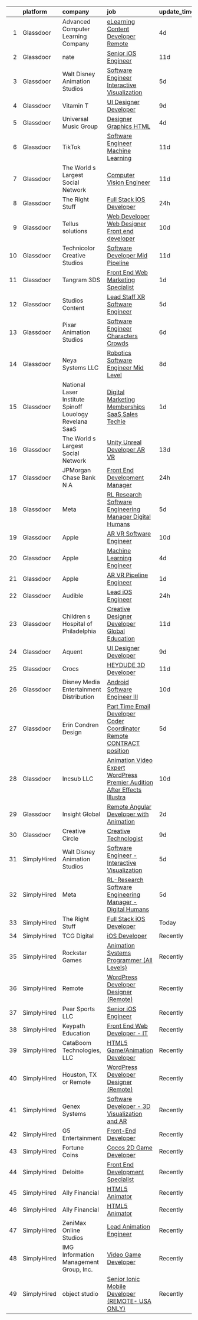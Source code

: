 

|    | platform    | company                                                     | job                                                                                                                                                                                                                                                                                                                                                                                                                                                                                                                                                                                                                                                                                                                                                                                                                                                                                                                                                                                                                                                                                                                                                                                                                                                                                                                                                                                                                                                           | update_time   | location                  |
|---:|:------------|:------------------------------------------------------------|:--------------------------------------------------------------------------------------------------------------------------------------------------------------------------------------------------------------------------------------------------------------------------------------------------------------------------------------------------------------------------------------------------------------------------------------------------------------------------------------------------------------------------------------------------------------------------------------------------------------------------------------------------------------------------------------------------------------------------------------------------------------------------------------------------------------------------------------------------------------------------------------------------------------------------------------------------------------------------------------------------------------------------------------------------------------------------------------------------------------------------------------------------------------------------------------------------------------------------------------------------------------------------------------------------------------------------------------------------------------------------------------------------------------------------------------------------------------|:--------------|:--------------------------|
|  1 | Glassdoor   | Advanced Computer Learning Company                          | [eLearning Content Developer   Remote ](https://www.glassdoor.com/partner/jobListing.htm?pos=115&ao=1136043&s=58&guid=000001829b1e97f4ae1291e997f16996&src=GD_JOB_AD&t=SR&vt=w&ea=1&cs=1_4524b618&cb=1660459850037&jobListingId=1008063601693&jrtk=3-0-1gadht61bjm79801-1gadht61ri4mu800-810a1feb65edba25-)                                                                                                                                                                                                                                                                                                                                                                                                                                                                                                                                                                                                                                                                                                                                                                                                                                                                                                                                                                                                                                                                                                                                                   | 4d            | Remote                    |
|  2 | Glassdoor   | nate                                                        | [Senior iOS Engineer](https://www.glassdoor.com/partner/jobListing.htm?pos=113&ao=1110586&s=58&guid=000001829b1e97f4ae1291e997f16996&src=GD_JOB_AD&t=SR&vt=w&cs=1_4b5cba60&cb=1660459850037&jobListingId=1008048418108&cpc=F4EED0218A761C36&jrtk=3-0-1gadht61bjm79801-1gadht61ri4mu800-f9a9c8ec14752530--6NYlbfkN0DG4ntHtB_rMsnfhgmnSvK2brktLme1L4SiDeJjQ-izrVOLqRJ5-yjEhSyAj73O13ROpSzp79vSWsR03hDevGffEhQLDYzkWo7ARVWZErDuhebz88Zw5V5P9toV2Q1BfIvj6AO_GkPWX8D7VfNBtmF5p_3kRHhhqgCFoaapkYMeNZ3v6rxeNIBuINg-iSmRMVxCj0DSfX3KJX62GEMrNJYtAJyRT6h4oGvEYe5WgZys8xx7BDNwOaz3iumToo5xHo6pmaeZpzg7GV4eWg1BzNFgJUhjBp6N7yNhL4_W8qMMtewsVpfAMwxV85T1KdLciEIrXin4if8XlEO03z01eigcOD7nbzZQ3kRyS2w7ZTl45r4iCvK7RXzz5UUI_-aWCPGfIuaj47kTC6DCokPNq5HEcYBty2crZpe0hnu9sV9rgRB7pOSp2JsUDtikDLIFUEakCLl-2TbWSl7S8C7Ut3bF9zHt4LQqgOm-OvyRJmk-IV6ib6pXZ6zzno4ZlyxGB9tk9mRCWSkRZGTHVbnMtMoOjgwg1h3dk6WTQzzLQO-z79xff87rfP1hQA9pJUNTPoszo3Qr3uZgDXhBVB6W5DHP0SwyHlWQsFlWRQvacYhVnSZF58vTURO26qst6k4TqSI37Fsvi1Ykph85fhqDRs-45A6MLX7rlHJappJuZpbQEayeGdNxwqkw2hf7mZ9L60IO9rjYiWDBgPoautWviBAyFVb-oa5l8U5FrzAH6GubyA4Zz_74h-_dJLXxeKtMLAaw5gQNmD5GJP9LK8oGDHWI0KGgKLNDLvEN_nKtWe0eG_u9F0-8S7h6t1xz0DGXj7HvlFIdlL9TDWdKl-dmKhcPN8tuQID0a2BYjl0Qb__ajJiH_xtTd4spz4H6pR7Lw_rOiX-_D_hEQZLORAzjFIruhKTiH3-fltFweWNA_n_1Go0dUcWwRFoUzO7pR1dRdr3heZGOUTAVGg%3D%3D)                                                                                                                         | 11d           | New York, NY              |
|  3 | Glassdoor   | Walt Disney Animation Studios                               | [Software Engineer   Interactive Visualization](https://www.glassdoor.com/partner/jobListing.htm?pos=102&ao=1110586&s=58&guid=000001829b1e97f4ae1291e997f16996&src=GD_JOB_AD&t=SR&vt=w&cs=1_c1534a38&cb=1660459850033&jobListingId=1008060458965&cpc=AF8BC9077DDDE68D&jrtk=3-0-1gadht61bjm79801-1gadht61ri4mu800-6a12948287d7f808--6NYlbfkN0DAFTyt7pbDCC2JPO79CSdi1dIb81yjczP5qsKcZIxgiYm3-7g-689UM0rgypL64cqS3c4q2msq411SUQ7KAEVWef46cGlDZrqJ2QojyHhhpngODoissdSdKIf4yvw8-ytGuBhKcpxlxdtGHB0JWKR9-lBaGTy3d9EyPQhLVrKOW6asj16gkfxi49D59d_da5hZt9NyAoSU4mIkjcUj0jXsXQzKNtMTtcJXXgeClZl4xqlNxP1rjIw7t7FKqQDYlCyhPt9lP86cBroFPvFoIlTi4Zz--bKSS9T2jlULrLh2t9ombtqT2MBPrtwr1jxkpIhnEQG19KMq8v2cMbFhadQTTStGOnmb5CbvqfJRY-8qF-_usIRqFW-RNA5FdANh6h4z62Z8zFo-LLAWHcRuNWU7gop1K9d_gJKQD73Bwj4s7QTYIBjgkN87GxIjKbzLR3we0BfGaj9XUw%3D%3D)                                                                                                                                                                                                                                                                                                                                                                                                                                                                                                                                                                                                                               | 5d            | Burbank, CA               |
|  4 | Glassdoor   | Vitamin T                                                   | [UI Designer   Developer](https://www.glassdoor.com/partner/jobListing.htm?pos=109&ao=1110586&s=58&guid=000001829b1e97f4ae1291e997f16996&src=GD_JOB_AD&t=SR&vt=w&cs=1_08d7e726&cb=1660459850035&jobListingId=1008053886167&cpc=654405A9B1E0A9F5&jrtk=3-0-1gadht61bjm79801-1gadht61ri4mu800-6f6034691b5422f3--6NYlbfkN0DMrcEu7yrtATojKJA7cEzGQ3FdRGWLh0CZQInL4ECGI6k5tN82kdM0OKoro5eXmjovAfqE-qCFzorBk8MpdY72_0U5dfxVKxGhck5KRFN-xTbAscjui61db-fDE_8QO-m47Uwzd92MrNOCQvxBUcualtGhT067Qzu-g2luV1gB0sNNN0VB4mLX1zBx4YrH673G0svMke5tgpPiG8II79gO8GU9KVmrPSBgo0Y-GFGh03YVd6RvzO7d5H5g8ozFVwibsBB7O68QEWm8EsVFqNZYxW68Xvw3Ifpek26OPh3zhZAJfdv-YWAgogML7y4mMACEmmWZjeeKxxHPEvLtH02mTEGGKFIQUhlHyGCp_n-oa6kjFCl2IfwLmY8lspYDaAZo5im1LOEPpAvifTFwKIpCYeKM2eW8Hy8r0xnKm6qm8_8U_jsbnWV5OnTlNo8cNu682rhk-mb5JrhW6rPHihiz4c8A_Wqjdo4%3D)                                                                                                                                                                                                                                                                                                                                                                                                                                                                                                                                                                                                                                   | 9d            | Remote                    |
|  5 | Glassdoor   | Universal Music Group                                       | [Designer  Graphics   HTML](https://www.glassdoor.com/partner/jobListing.htm?pos=117&ao=1136043&s=58&guid=000001829b1e97f4ae1291e997f16996&src=GD_JOB_AD&t=SR&vt=w&cs=1_b1b3f5a4&cb=1660459850037&jobListingId=1008063537685&jrtk=3-0-1gadht61bjm79801-1gadht61ri4mu800-5bd67f65fa4856ab-)                                                                                                                                                                                                                                                                                                                                                                                                                                                                                                                                                                                                                                                                                                                                                                                                                                                                                                                                                                                                                                                                                                                                                                    | 4d            | Santa Monica, CA          |
|  6 | Glassdoor   | TikTok                                                      | [Software Engineer  Machine Learning](https://www.glassdoor.com/partner/jobListing.htm?pos=122&ao=1136043&s=58&guid=000001829b1e97f4ae1291e997f16996&src=GD_JOB_AD&t=SR&vt=w&cs=1_a6694a6d&cb=1660459850037&jobListingId=1008048608445&jrtk=3-0-1gadht61bjm79801-1gadht61ri4mu800-3abf7731aa25eaea-)                                                                                                                                                                                                                                                                                                                                                                                                                                                                                                                                                                                                                                                                                                                                                                                                                                                                                                                                                                                                                                                                                                                                                          | 11d           | Mountain View, CA         |
|  7 | Glassdoor   | The World s Largest Social Network                          | [Computer Vision Engineer](https://www.glassdoor.com/partner/jobListing.htm?pos=112&ao=1110586&s=58&guid=000001829b1e97f4ae1291e997f16996&src=GD_JOB_AD&t=SR&vt=w&ea=1&cs=1_08bbf33a&cb=1660459850037&jobListingId=1008048926964&cpc=FAE5E775D180B2FB&jrtk=3-0-1gadht61bjm79801-1gadht61ri4mu800-f2859ed9ca70d070--6NYlbfkN0DSgjPPcnEdvoK3uuxfISLALE6pB1FR7YSHOr_tSg5_QGIhoz_2VqUepdcKLBLI_zTQDUXKUWfMuJ8z4wGJWjPLlNhIC6-QLzZ2SD_BdvGPrlGHcV-JY8TfpqZv30Bo9kNQZz3Akks__UOuOXncoch98-oHmC6PsX_rYPDxgKR8Hs6vhDf2KT8UVa8To4P1ObQS_tBOKMvVQCWAyellAW0_uIJWduyyA2XdexqOo-YEx2KwAWcvvhb3WhI8Rx7FoxxK7zoXxC8O6MDyHFYo0OF0Dc3sJtdP_wV-ORbC5XrUgzerJB-w9pI9Df_RhXOCTHHQ-JWLntXXmntt--IpO16CPqUwvKKkDH9wlDUJH_Lf0MdVMLqL-AntrC5Bg7eox2pBfNNpDtCGhha6mg7rmsIY6DxGfwfQ8Vwzrs0cSPhMdbtttikbVqFmwaDfeR1_XZYvKfvO2GLelaTsJTCVX251BcBSYjfScbSevWZdNRP6Ikf7MsISl26_K55FmEHc26lwOe6wkQSwv2q_TnnbxJ9yzgW8WN0zyiGhVWs3ejsTt4Ty6PT-oDA61bqPeksF8wecbNTTpYOWd77G_4QO4c6E)                                                                                                                                                                                                                                                                                                                                                                                                                                                                                                           | 11d           | Houston, TX               |
|  8 | Glassdoor   | The Right Stuff                                             | [Full Stack iOS Developer](https://www.glassdoor.com/partner/jobListing.htm?pos=118&ao=1136043&s=58&guid=000001829b1e97f4ae1291e997f16996&src=GD_JOB_AD&t=SR&vt=w&ea=1&cs=1_230c13da&cb=1660459850037&jobListingId=1008069859380&jrtk=3-0-1gadht61bjm79801-1gadht61ri4mu800-70d51e4943cd058f-)                                                                                                                                                                                                                                                                                                                                                                                                                                                                                                                                                                                                                                                                                                                                                                                                                                                                                                                                                                                                                                                                                                                                                                | 24h           | Brea, CA                  |
|  9 | Glassdoor   | Tellus solutions                                            | [Web Developer   Web Designer Front end developer](https://www.glassdoor.com/partner/jobListing.htm?pos=121&ao=1136043&s=58&guid=000001829b1e97f4ae1291e997f16996&src=GD_JOB_AD&t=SR&vt=w&ea=1&cs=1_76fb6390&cb=1660459850037&jobListingId=1008050512122&jrtk=3-0-1gadht61bjm79801-1gadht61ri4mu800-26e6073a178e7388-)                                                                                                                                                                                                                                                                                                                                                                                                                                                                                                                                                                                                                                                                                                                                                                                                                                                                                                                                                                                                                                                                                                                                        | 10d           | Mettawa, IL               |
| 10 | Glassdoor   | Technicolor Creative Studios                                | [Software Developer  Mid    Pipeline](https://www.glassdoor.com/partner/jobListing.htm?pos=125&ao=1136043&s=58&guid=000001829b1e97f4ae1291e997f16996&src=GD_JOB_AD&t=SR&vt=w&ea=1&cs=1_be409a4a&cb=1660459850038&jobListingId=1008049020646&jrtk=3-0-1gadht61bjm79801-1gadht61ri4mu800-47806232e16ec4ef-)                                                                                                                                                                                                                                                                                                                                                                                                                                                                                                                                                                                                                                                                                                                                                                                                                                                                                                                                                                                                                                                                                                                                                     | 11d           | Los Angeles, CA           |
| 11 | Glassdoor   | Tangram 3DS                                                 | [Front End Web   Marketing Specialist](https://www.glassdoor.com/partner/jobListing.htm?pos=129&ao=1136043&s=58&guid=000001829b1e97f4ae1291e997f16996&src=GD_JOB_AD&t=SR&vt=w&ea=1&cs=1_526c2fd3&cb=1660459850038&jobListingId=1008068902493&jrtk=3-0-1gadht61bjm79801-1gadht61ri4mu800-0eb4f8e6b35c93b6-)                                                                                                                                                                                                                                                                                                                                                                                                                                                                                                                                                                                                                                                                                                                                                                                                                                                                                                                                                                                                                                                                                                                                                    | 1d            | Kittery, ME               |
| 12 | Glassdoor   | Studios Content                                             | [Lead  Staff  XR Software Engineer](https://www.glassdoor.com/partner/jobListing.htm?pos=104&ao=1110586&s=58&guid=000001829b1e97f4ae1291e997f16996&src=GD_JOB_AD&t=SR&vt=w&cs=1_44857141&cb=1660459850033&jobListingId=1008060459036&cpc=7E331B339EFC28D0&jrtk=3-0-1gadht61bjm79801-1gadht61ri4mu800-ad220c6a854a999c--6NYlbfkN0DAFTyt7pbDCC2JPO79CSdi1dIb81yjczP5qsKcZIxgiYm3-7g-689UM0rgypL64cqS3c4q2msq4-FE6veLSmJZ1ndhOQ7t3ipOPJwswKb4HzLgrMRuIG7qIchptdrCgt0nr5IzFTIwqcRC4W5Ezg9iSRRgJZ8VaNKCVt2I_Tac2fKNBJmKNxP2n-v59cnq7-SanCbBU14_2lXMnudxF8H_ybhbWbleEydgYFfxruydsUKdf52nHL_hX4XhA1SJNbXucRxPNE4Xxt-tGCnSeVSujzb2STzyi9017EH0v0WGG_cuJtySi2fM4eoOSQSnG0pulT-3d80Xmc-98kg9xhVGeHRowpIhDxKMtX7jWZINfi0kXpimwgt3rV_2O2Tq6HKwxVJ6PUMI6BVhlzHiC33ixsM4TEj_3nEdRyLHCEq1VSkGiFSdcSbiKsBtk_8-QWEaWyAk7hqaHA%3D%3D)                                                                                                                                                                                                                                                                                                                                                                                                                                                                                                                                                                                                                                           | 5d            | Glendale, CA              |
| 13 | Glassdoor   | Pixar Animation Studios                                     | [Software Engineer  Characters   Crowds](https://www.glassdoor.com/partner/jobListing.htm?pos=126&ao=1136043&s=58&guid=000001829b1e97f4ae1291e997f16996&src=GD_JOB_AD&t=SR&vt=w&cs=1_90f5f17f&cb=1660459850038&jobListingId=1008058113566&jrtk=3-0-1gadht61bjm79801-1gadht61ri4mu800-1f5f039121fc3f75-)                                                                                                                                                                                                                                                                                                                                                                                                                                                                                                                                                                                                                                                                                                                                                                                                                                                                                                                                                                                                                                                                                                                                                       | 6d            | Emeryville, CA            |
| 14 | Glassdoor   | Neya Systems LLC                                            | [Robotics Software Engineer Mid Level](https://www.glassdoor.com/partner/jobListing.htm?pos=130&ao=1136043&s=58&guid=000001829b1e97f4ae1291e997f16996&src=GD_JOB_AD&t=SR&vt=w&ea=1&cs=1_607049f1&cb=1660459850038&jobListingId=1008056259854&jrtk=3-0-1gadht61bjm79801-1gadht61ri4mu800-2f6024e3d3b911c0-)                                                                                                                                                                                                                                                                                                                                                                                                                                                                                                                                                                                                                                                                                                                                                                                                                                                                                                                                                                                                                                                                                                                                                    | 8d            | Warrendale, PA            |
| 15 | Glassdoor   | National Laser Institute Spinoff   Louology   Revelana SaaS | [Digital Marketing  Memberships   SaaS Sales Techie](https://www.glassdoor.com/partner/jobListing.htm?pos=103&ao=1110586&s=58&guid=000001829b1e97f4ae1291e997f16996&src=GD_JOB_AD&t=SR&vt=w&ea=1&cs=1_9d6af2f3&cb=1660459850034&jobListingId=1008068911018&cpc=2C031D2D3FF29DE7&jrtk=3-0-1gadht61bjm79801-1gadht61ri4mu800-ce89aa23009b1c36--6NYlbfkN0BxkLIcfe0oqaYINownie861a0BJtkzmJW-WyGv8J0JYNFW8oQHz1wbvj_f-6pZXKFs39C5HYDJAun2xiK8kT14n2FBdJ2_IV5P7fLAVoIpAPoU7I-jaGAdCUI_DNCk7fRWhvHWG5Rr1ymXTyzBAMRa3T80TC7-yeYBvTn7Hm3WLXCBuMW6Li9aNXTNYESyh3Wg9pWeODDHcImymLAtdk86rkfgNsemkGnlHpwET8tLXxHb4UTMtYsnsWGNJU8K6A98LZ1599UsMQnjGCNPA5szsNlxpqIZPYaMJgDhrdkQOSp8QZTbX53Wk5K676wjwz60PIbU1KCwW7R1ZhvEfhjqYey5uhJDIQKdHE3CUHPz7zwwQs2tZ8jyNYsCO9YBa68TfptEvnaS0oyeXHh95uN1q5cOeRnLTd6djw-ZMAAWG8W31V9ooQzuo5my3dAWGiNlTm_Rf0weVSi3-7ynILlc8fP1zMYpXkH-8vh2gZaE3HthrjG7z4mOLAruOv5q50h-_Y8aLoKXjw%3D%3D)                                                                                                                                                                                                                                                                                                                                                                                                                                                                                                                                                     | 1d            | Scottsdale, AZ            |
| 16 | Glassdoor   | The World s Largest Social Network                          | [Unity Unreal Developer  AR VR ](https://www.glassdoor.com/partner/jobListing.htm?pos=108&ao=1110586&s=58&guid=000001829b1e97f4ae1291e997f16996&src=GD_JOB_AD&t=SR&vt=w&ea=1&cs=1_6ab7466f&cb=1660459850036&jobListingId=1008042375696&cpc=FD1C1DA32C38CFA7&jrtk=3-0-1gadht61bjm79801-1gadht61ri4mu800-f494ee243d38d501--6NYlbfkN0DSgjPPcnEdvoK3uuxfISLALE6pB1FR7YSHOr_tSg5_QGIhoz_2VqUepdcKLBLI_zRVnZbHpaOUUg4zxA3YNJqfgCq-9o0liKzrVYmTrr_XDVnqIg3IFXNOjuKyMfftGZmcup85RVP1_M3P6WAr9I7CFCQ97cF5i0P5r4PJSMbs2tcTlq4Tns38CNtNmmNUWAYI-HSFXiQQIC8C-VCelT11JHXSA24xiRu9H2VE39j2E_Myg_tVK31zc8H8gRM-d4KCrQOoFScD5ZTCI-iSHyCpmI-AyVh9KwFr0DDl1iIGrHv-aF3nwyRLMT92L-0PWMZpqEbAI8z3TDSxFEWS2h4RnTOfiKUUJgbYl2TQTTHBQNVLzUs9mOVWgMPoEj8W6AUPRpbHvzXBMf88EyMq-1cMjNvldfAuuiZsJWeq_MznREI8i_jToYrPKOg3_5rtMtPvKat_R-ewAkwiJiUN2SsJbAEEoAGtjubSHb8IAVmuP54CLSZt1VbClZK5uWEiwGy4P6wesWIlBjF7LVq0w9qdYxhdcw_NgqaDKXFMjaTJXpw-NUDssGBu_UwF8fSnZEbU6UxK6Ss0kyE3SqSmCpM0)                                                                                                                                                                                                                                                                                                                                                                                                                                                                                                     | 13d           | Sausalito, CA             |
| 17 | Glassdoor   | JPMorgan Chase Bank  N A                                    | [Front End Development Manager](https://www.glassdoor.com/partner/jobListing.htm?pos=128&ao=1136043&s=58&guid=000001829b1e97f4ae1291e997f16996&src=GD_JOB_AD&t=SR&vt=w&cs=1_804907c9&cb=1660459850038&jobListingId=1008070051534&jrtk=3-0-1gadht61bjm79801-1gadht61ri4mu800-5b1debf53cf8f6e3-)                                                                                                                                                                                                                                                                                                                                                                                                                                                                                                                                                                                                                                                                                                                                                                                                                                                                                                                                                                                                                                                                                                                                                                | 24h           | New York, NY              |
| 18 | Glassdoor   | Meta                                                        | [RL Research Software Engineering Manager   Digital Humans](https://www.glassdoor.com/partner/jobListing.htm?pos=107&ao=1110586&s=58&guid=000001829b1e97f4ae1291e997f16996&src=GD_JOB_AD&t=SR&vt=w&cs=1_cd717e40&cb=1660459850035&jobListingId=1008061777956&cpc=E773D000C9BC26FA&jrtk=3-0-1gadht61bjm79801-1gadht61ri4mu800-8fcbe3edd489e69a--6NYlbfkN0DYl4UJW4r1Vl7FEn6T9F-rD9lpC-0oMJVSiWjK_MGUd8e8cHXcpv6KPyjLHZEfqkVDT8BL02zSvO7TatRbaHDi6pKV46NTkvaNBeOBBvwRQOFPKQ4juyFVLHoS0wF0zhSEs7I9Uq15u5G_ZQYCSHnQo5_v2g6XiIX_3CILgvgfT97KzF6HwdwoIUwJhDg1lmyKATonygoN0dx-uMBQaqcZw_9QJyovrGyeoqKkrSBQxYhVavhXNlNhSIAdJHqLTLEU_QgNs3HPDjAOit-QFoVrrA0Gsd9EtAzwhvXuA-ELJEqJcR6chUxduBUMHMn6yLzDXqgTyP48KLhjwVudkS25jsz2W5kTwqeOYnIEYX_ExBkjh68IyhIO7ws84NYDlP-jL3exw2R8BzlMviDL02pfG55OVyn8gU1NEDgcKCQZdT6pw5tYfzoUYSAWOn1tsvP24o-qap22piB-rCgULY0cs-2GHtiFUt3Tit28e7lqY7Na00QcS1ve_9PHHdtxca5O9ybLmsTCjp7rC-9flUlZ403MzymYUKaklXVSjeQ4G1VK3MjECNYS2NKyWn_naUOyE0cPF2NHQuql7c4dDxLWCbuO9g30hfP8PO3MsnNbjHrt0IoXpZkPP08hLFJr8vxIk2AGHaDkfw74_ZMAtnEHMED5Cq52bhs60cbEsHG5t1lJIyULgZrQWAdG1brNkOdMLf04TQjwcY8wqRe-cbwd0-DIFKgY6ZqM4UzMUYpHiLGzRXrFsicUtZLflxsG8Wl9j3uwAJCc2_xxq7O0GoH7EUCpoTsEhn2yKoKdiJdNGfDZwfnQEZyRgziwG-AbQ3-PsNrUw6hOBmoZDmCHq04Cgi4i_fVXLzaeKQhCzHq-uaBHo5IWtsoObFxQS1KZuyfTacoCqMI4nYnt9-YNnVAVGxZpDFP4eNEU513X--ywEvm-9ZOvHx9HYAXghEsT8lj0tOozYjTXqCTx5k7kdhV7QtFvsDGQLRj8OhzSfzNG3CfTs7Paz6AZu_Lv5ZSEAuK4jjIY3EsKFNka4dpfPpn-bTl8k1nqZ98%3D) | 5d            | Sausalito, CA             |
| 19 | Glassdoor   | Apple                                                       | [AR VR Software Engineer](https://www.glassdoor.com/partner/jobListing.htm?pos=124&ao=1136043&s=58&guid=000001829b1e97f4ae1291e997f16996&src=GD_JOB_AD&t=SR&vt=w&cs=1_360523b0&cb=1660459850037&jobListingId=1008051934222&jrtk=3-0-1gadht61bjm79801-1gadht61ri4mu800-2aa09f0f6b89c28e-)                                                                                                                                                                                                                                                                                                                                                                                                                                                                                                                                                                                                                                                                                                                                                                                                                                                                                                                                                                                                                                                                                                                                                                      | 10d           | Cupertino, CA             |
| 20 | Glassdoor   | Apple                                                       | [Machine Learning Engineer](https://www.glassdoor.com/partner/jobListing.htm?pos=123&ao=1136043&s=58&guid=000001829b1e97f4ae1291e997f16996&src=GD_JOB_AD&t=SR&vt=w&cs=1_e4d346e2&cb=1660459850037&jobListingId=1008063977531&jrtk=3-0-1gadht61bjm79801-1gadht61ri4mu800-3152d040ad9c052e-)                                                                                                                                                                                                                                                                                                                                                                                                                                                                                                                                                                                                                                                                                                                                                                                                                                                                                                                                                                                                                                                                                                                                                                    | 4d            | Cupertino, CA             |
| 21 | Glassdoor   | Apple                                                       | [AR VR Pipeline Engineer](https://www.glassdoor.com/partner/jobListing.htm?pos=105&ao=1110586&s=58&guid=000001829b1e97f4ae1291e997f16996&src=GD_JOB_AD&t=SR&vt=w&cs=1_9745b712&cb=1660459850034&jobListingId=1008068025666&cpc=451933188B21919D&jrtk=3-0-1gadht61bjm79801-1gadht61ri4mu800-3e31f7e030a619a9--6NYlbfkN0BvKrLyj5gPmtZO9T8euul8TCxuuKNOtzRJOomxnwSEodTz2Bc-sPZl1dBMH13w-jOn-z4oREFcRMKxAO_d9jckgdAmZNeCH-vBMb5EZYWWQn24NRKpSKGkgq8Fq87y_RqJ-aFc0OpujB-kyuL0R_EaAYBNg7OCR3OEqNr7_vy0sHjV3eJtQCqBScfFEcrmm8kT-Uq4ghX1PoxJ0VPowkEG_ggJOW60fbDlYsEy7k6Enu7EZ8MUeC_FqryArOsPa-uoEKpxFiZsmAF766P3wP4pNCTTyt-UeG_C61hTZPVaVTpXTamslz1nPasp2alyj1ayFvFEYYSKZTqTJm1dMUVe-CaTWagsnNGDD8ONSRVYaTvK0Qh9-8iE35fUEPxkKW5z4e7uQFvXC4agfhY75ZVmgmrnkY-4x1PU6cCcyN3712SDeSOofLIFKZTaPJMV_4YL8v9rJGwXm1P7685KGNf9VmWUM6NsD-TKi5yaS73Lkz1AERFg9dbXSSJffHSDdp58oPM8bqK8pfGz5UibxYJpGvz4bkOTTFWeuIJ2xWDYWI_Ni6GQOFbm5KqK7nf7kFg9ydETrEtj_-cJGiDoz_ePPJWJc6YuEowLszalaYA7f3MVWxHJ48Gp6n9rkj0AFsh9TnYiV7H51uerws2UrQ1YBugClfjk_V9SNraEB7UZ1NvV7ubjhGXDDOA90m8kNaeJtheLcR2N4HGZ0yG2FV9dMt0B5kE6FQS9jMYzwvw5fux16T887l2x7f9T_oPNT6FT9jo_QJKGJr5EzPFMRtp6Ab1l51OrPkzOFfxZA8FZg1jnl_Q5NEZjFYAWglxBPmoGd7gS2lUqO5RNi1Uw_fGTUnA_gRX0eAT2DIByadcESlskwqmVk0wgoKB3xRSeJ6tyUrLJyUZnTbXiDjxwVE28X0Z68l-Sj4shAs1fYqN_x6dPjdjxMteJgAw1WrIR3yAT12VXf32s7w%3D%3D)                                                                                                                     | 1d            | Seattle, WA               |
| 22 | Glassdoor   | Audible                                                     | [Lead iOS Engineer](https://www.glassdoor.com/partner/jobListing.htm?pos=101&ao=1110586&s=58&guid=000001829b1e97f4ae1291e997f16996&src=GD_JOB_AD&t=SR&vt=w&cs=1_2b6afc75&cb=1660459850033&jobListingId=1008069937888&cpc=9BE7264F9E667C9B&jrtk=3-0-1gadht61bjm79801-1gadht61ri4mu800-587ed22c55d25562--6NYlbfkN0Bdd4o5uokT9skMYzkzH2dUVVc_sjS2wyLHOFjCY0bjoWlY3EBfcPTk1JugYgQlrlLS6peEyt0ZHiGKUVm8ldiMHGLFHXU5Zg2fWr5PYFsy9svRmNqjamaC8bhlMXwEaau1keRmnC1_abxeZ2JQwseubmphQ10-sU104L5fDg7oOMNE1nf39Lb0D8QJoVAJxJn2tN8qiv7LSSvC4YhEu_SZ4ftun-NMTM1GUmLNnrwzgfSK0UybZg9V2_guNloKs_zXq0CsJ6exmz2Oe8OI9NddTkVx2XC3eoqvRpbMzCtPLko-5WcaXQEc0jCQ2OARgBTjWq-qw9AFijEot22FQrljkMwrBbEJNVmIlizWG0JQYsobErk5PAnROc8e2sN6KHJJDgzaiQzY8OSbsEzCMVr_wwOdMwFk84yLPggu6ukaN0XCaTcPrw3fh4NkP9jkZrM%3D)                                                                                                                                                                                                                                                                                                                                                                                                                                                                                                                                                                                                                                                                         | 24h           | Newark, NJ                |
| 23 | Glassdoor   | Children s Hospital of Philadelphia                         | [Creative Designer Developer   Global Education](https://www.glassdoor.com/partner/jobListing.htm?pos=120&ao=1136043&s=58&guid=000001829b1e97f4ae1291e997f16996&src=GD_JOB_AD&t=SR&vt=w&cs=1_d1d618d4&cb=1660459850037&jobListingId=1008047525869&jrtk=3-0-1gadht61bjm79801-1gadht61ri4mu800-0e729ca8e5ee00a8-)                                                                                                                                                                                                                                                                                                                                                                                                                                                                                                                                                                                                                                                                                                                                                                                                                                                                                                                                                                                                                                                                                                                                               | 11d           | Philadelphia, PA          |
| 24 | Glassdoor   | Aquent                                                      | [UI Designer   Developer](https://www.glassdoor.com/partner/jobListing.htm?pos=111&ao=1110586&s=58&guid=000001829b1e97f4ae1291e997f16996&src=GD_JOB_AD&t=SR&vt=w&cs=1_893398f6&cb=1660459850037&jobListingId=1008054069860&cpc=654405A9B1E0A9F5&jrtk=3-0-1gadht61bjm79801-1gadht61ri4mu800-092543b2b5b1ac44--6NYlbfkN0DMrcEu7yrtATojKJA7cEzGQ3FdRGWLh0CZQInL4ECGI9gD0Wolx9R2EDT7B77c2cQfEUz2kNTIOVwD5BKqIMoWk98RNF1Ad7spk8Iaq3QvRUwRObhwp_8VU1zaju42mJeg42eYRSl8E_AZ8ZyjsLMKuN4a1m7Gpx48C9VFRnAlERWtaQ5OlKjdOMTA46gIaRzf3KmFIZ2y9koD5518_un_4D5Dw7klIUuReQBTPcC2mITCADazSqKYveLd9kg8pDRvkZ-KFd5stJLwkfH2ajV2iwdTP08KOmlbVZ1dDG0nqUbztVMsvUZDmCAzIwvjC_vIDv2J_tm38bAiVH-R1PKVf9lNxETPa9fB8eA9XwVOiqe2xBRQxK881cDo2baUbnVgO4Iy2jDAhOnngX3Gc08hyBRRLZpBTFHbEqt-VhTYzIFzLJ5Lgtb8utMs5iMOMYbcQR4PBb67J0rcGditNc9s)                                                                                                                                                                                                                                                                                                                                                                                                                                                                                                                                                                                                                                                 | 9d            | Remote                    |
| 25 | Glassdoor   | Crocs                                                       | [HEYDUDE  3D Developer](https://www.glassdoor.com/partner/jobListing.htm?pos=114&ao=1136043&s=58&guid=000001829b1e97f4ae1291e997f16996&src=GD_JOB_AD&t=SR&vt=w&cs=1_b83f2b5a&cb=1660459850037&jobListingId=1008047559303&jrtk=3-0-1gadht61bjm79801-1gadht61ri4mu800-b3f3e6de35ba6173-)                                                                                                                                                                                                                                                                                                                                                                                                                                                                                                                                                                                                                                                                                                                                                                                                                                                                                                                                                                                                                                                                                                                                                                        | 11d           | Westwood, MA              |
| 26 | Glassdoor   | Disney Media   Entertainment Distribution                   | [Android Software Engineer III](https://www.glassdoor.com/partner/jobListing.htm?pos=127&ao=1136043&s=58&guid=000001829b1e97f4ae1291e997f16996&src=GD_JOB_AD&t=SR&vt=w&cs=1_f9672963&cb=1660459850038&jobListingId=1008049869167&jrtk=3-0-1gadht61bjm79801-1gadht61ri4mu800-2ae43db79db18537-)                                                                                                                                                                                                                                                                                                                                                                                                                                                                                                                                                                                                                                                                                                                                                                                                                                                                                                                                                                                                                                                                                                                                                                | 10d           | San Francisco, CA         |
| 27 | Glassdoor   | Erin Condren Design                                         | [Part Time Email Developer Coder   Coordinator  Remote CONTRACT position ](https://www.glassdoor.com/partner/jobListing.htm?pos=119&ao=1136043&s=58&guid=000001829b1e97f4ae1291e997f16996&src=GD_JOB_AD&t=SR&vt=w&ea=1&cs=1_4e7025ce&cb=1660459850037&jobListingId=1008061303564&jrtk=3-0-1gadht61bjm79801-1gadht61ri4mu800-1586c87c1c66f62b-)                                                                                                                                                                                                                                                                                                                                                                                                                                                                                                                                                                                                                                                                                                                                                                                                                                                                                                                                                                                                                                                                                                                | 5d            | Remote                    |
| 28 | Glassdoor   | Incsub  LLC                                                 | [Animation   Video Expert  WordPress Premier Audition After Effects Illustra](https://www.glassdoor.com/partner/jobListing.htm?pos=116&ao=1136043&s=58&guid=000001829b1e97f4ae1291e997f16996&src=GD_JOB_AD&t=SR&vt=w&ea=1&cs=1_e5a0a486&cb=1660459850037&jobListingId=1008049876304&jrtk=3-0-1gadht61bjm79801-1gadht61ri4mu800-19b106ac8b875f2f-)                                                                                                                                                                                                                                                                                                                                                                                                                                                                                                                                                                                                                                                                                                                                                                                                                                                                                                                                                                                                                                                                                                             | 10d           | Remote                    |
| 29 | Glassdoor   | Insight Global                                              | [Remote Angular Developer  with Animation ](https://www.glassdoor.com/partner/jobListing.htm?pos=110&ao=1110586&s=58&guid=000001829b1e97f4ae1291e997f16996&src=GD_JOB_AD&t=SR&vt=w&cs=1_f8bd803e&cb=1660459850036&jobListingId=1008066813577&cpc=3BA4CE39D5B5DEF5&jrtk=3-0-1gadht61bjm79801-1gadht61ri4mu800-2a90f6a883e9f47d--6NYlbfkN0BKkHZu3wF05EeDimN_p6sYpKCMArvwa95YdH7UpkaBCqc7l59Erwqcndx5JU9mG0S8gitF-TU1a8-f8oIHdU1U6utjVsBMWv2ByMvywUn2j4kvSJXcJEZ1d-TaiVRlyYiBAUeQNatom_7RAX3A9AGre0OiGbBNEt_xXsGQ9qJPZ38ZlNkcHU9PHkROVKu8x0xLpTauZi2d9oIralpCcQljN-yO1tl1A3OsTEXqQg7DkmDT2oi1WLntzvQ5GQ22X0p3grzgAjXEBBKEQ4L_YkcEctNxoxiRo9KFv0OkaQkWQUOoTnb0OTmOd_DhL6HPvJ0LgyVRYuHXln6StKOJGUNDG8Ub8kZot5ow7iX_TL514M75f5e_Tiah-LrwOC7Bu3311z7HGvn4lTro-G6uR_doOwLJHPPPGDR-U4QgEPwU6yYtiL5qmwScvuWRdg7OGWwpS1y5Whc8XEpWOiol4RRveJcs10hLZNZFpX-cSZ-Kfg%3D%3D)                                                                                                                                                                                                                                                                                                                                                                                                                                                                                                                                                                                                   | 2d            | Columbus, OH              |
| 30 | Glassdoor   | Creative Circle                                             | [Creative Technologist](https://www.glassdoor.com/partner/jobListing.htm?pos=106&ao=1110586&s=58&guid=000001829b1e97f4ae1291e997f16996&src=GD_JOB_AD&t=SR&vt=w&cs=1_bc4489e6&cb=1660459850034&jobListingId=1008052746547&cpc=26740BCDE5E48596&jrtk=3-0-1gadht61bjm79801-1gadht61ri4mu800-b74225bc8c59c95e--6NYlbfkN0BPwlZa85gbT4Q3XYQoU_uQn0Qmw9zd_9UNfmcwtqAVud1yvyq1Z4UAlx1bxhDUi3LksnLBypyz1ki1AYlpqBEOtzLCLCRpEUWiYZAxQp35ZwbGwGgfIipNjYJRWVKtqW2P6n0tnODntoOzONS9wOCfDiQdRQlv6VB3BbCCzTOWuHraFeoD4Q3EGT5ddM4VtT-kgoe9xNj8qPOmFXKgXKAEwqW3-4syqP3m15xFU_l1f-KBtavvBm9YNp_vVidv2YFlW3x6j0Ca-SWJyYUHtUNGrzlj-3mToVUtAtZRHRXXxAbsMwXlWjZtW_bIknqehjksM8mtZW7REsZauevoUGvkW6b0GUPibuCLu2o4nQQoxDhjHBaAtWu42bpxRqQONIXapgCu5YEW3EjEh2XAwB_SBAdISfL-VS5inMlTyLRJKIy0tmCaS-nnPS7DDaXNP2MCl7tNI4YqR2LXZebjc3jomWtu2T5FuvvYZdJNe00ZVzZeKTqsScLX5eN2pxukj5bl-yM7yqd0zQ%3D%3D)                                                                                                                                                                                                                                                                                                                                                                                                                                                                                                                                                                                       | 9d            | Seattle, WA               |
| 31 | SimplyHired | Walt Disney Animation Studios                               | [Software Engineer - Interactive Visualization](https://www.simplyhired.com/job/pzBp7Jy7I7Uw3_6k6a6686_aMVYr_fpwh3-qSkAWHalWtK5k0dF7xQ?q=animation+developer)                                                                                                                                                                                                                                                                                                                                                                                                                                                                                                                                                                                                                                                                                                                                                                                                                                                                                                                                                                                                                                                                                                                                                                                                                                                                                                 | 5d            | Burbank, CA               |
| 32 | SimplyHired | Meta                                                        | [RL-Research Software Engineering Manager - Digital Humans](https://www.simplyhired.com/job/tpaRELFTpQK6sRVPUgIWZ6ny-W1ZcE_UhELN-4wQ5hO0Y82Ue1_kCA?q=animation+developer)                                                                                                                                                                                                                                                                                                                                                                                                                                                                                                                                                                                                                                                                                                                                                                                                                                                                                                                                                                                                                                                                                                                                                                                                                                                                                     | 5d            | Burlingame, CA            |
| 33 | SimplyHired | The Right Stuff                                             | [Full Stack iOS Developer](https://www.simplyhired.com/job/QA8-PmdmTf2SzsHppKl6hKTSBJif_qgDY-0_i9OzZ23fw9isB0x_2w?q=animation+developer)                                                                                                                                                                                                                                                                                                                                                                                                                                                                                                                                                                                                                                                                                                                                                                                                                                                                                                                                                                                                                                                                                                                                                                                                                                                                                                                      | Today         | Brea, CA                  |
| 34 | SimplyHired | TCG Digital                                                 | [iOS Developer](https://www.simplyhired.com/job/y9kjlzbStHBTpv1kV6DJy7LIvJUWN1F4JL30a6RFxwdhezcD-LydjA?q=animation+developer)                                                                                                                                                                                                                                                                                                                                                                                                                                                                                                                                                                                                                                                                                                                                                                                                                                                                                                                                                                                                                                                                                                                                                                                                                                                                                                                                 | Recently      | Reston, VA                |
| 35 | SimplyHired | Rockstar Games                                              | [Animation Systems Programmer (All Levels)](https://www.simplyhired.com/job/fTppAHMjVq5M6uC4z2WlYDIrUVDvGP7g_OmslQ8oY7C-qFoYlXJvpw?q=animation+developer)                                                                                                                                                                                                                                                                                                                                                                                                                                                                                                                                                                                                                                                                                                                                                                                                                                                                                                                                                                                                                                                                                                                                                                                                                                                                                                     | Recently      | Manhattan, NY +1 location |
| 36 | SimplyHired | Remote                                                      | [WordPress Developer Designer (Remote)](https://www.simplyhired.com/job/vCmXXL4JGKGV5eNVuHA7oB8PSm-NsHdC9WQISU8OzQ6fl4_GaHZp9A?q=animation+developer)                                                                                                                                                                                                                                                                                                                                                                                                                                                                                                                                                                                                                                                                                                                                                                                                                                                                                                                                                                                                                                                                                                                                                                                                                                                                                                         | Recently      | United States             |
| 37 | SimplyHired | Pear Sports LLC                                             | [Senior iOS Engineer](https://www.simplyhired.com/job/ogE_FKcrmOauLNW0WPOvD_K_Rc_YLFLOi7yqUsR0pGeMMVeNCusxUw?q=animation+developer)                                                                                                                                                                                                                                                                                                                                                                                                                                                                                                                                                                                                                                                                                                                                                                                                                                                                                                                                                                                                                                                                                                                                                                                                                                                                                                                           | Recently      | Remote                    |
| 38 | SimplyHired | Keypath Education                                           | [Front End Web Developer - IT](https://www.simplyhired.com/job/4eFwi9-mqPM0MIRJwkzP4yMg1KNW1ypBDXc09PUMgdyaVoNy6nEV0Q?q=animation+developer)                                                                                                                                                                                                                                                                                                                                                                                                                                                                                                                                                                                                                                                                                                                                                                                                                                                                                                                                                                                                                                                                                                                                                                                                                                                                                                                  | Recently      | Schaumburg, IL            |
| 39 | SimplyHired | CataBoom Technologies, LLC                                  | [HTML5 Game/Animation Developer](https://www.simplyhired.com/job/rcD9kqRruTFu3sLPN7RcYmKqhwYda35Xkfl4DXnDIh1VgwPtoMUoDw?q=animation+developer)                                                                                                                                                                                                                                                                                                                                                                                                                                                                                                                                                                                                                                                                                                                                                                                                                                                                                                                                                                                                                                                                                                                                                                                                                                                                                                                | Recently      | Richardson, TX            |
| 40 | SimplyHired | Houston, TX or Remote                                       | [WordPress Developer Designer (Remote)](https://www.simplyhired.com/job/h5NIRqnG6nzwtBLlFlrT64773r4CAOGZWfW6vATD8Z8CzAc7NchDIg?q=animation+developer)                                                                                                                                                                                                                                                                                                                                                                                                                                                                                                                                                                                                                                                                                                                                                                                                                                                                                                                                                                                                                                                                                                                                                                                                                                                                                                         | Recently      | The Woodlands, TX         |
| 41 | SimplyHired | Genex Systems                                               | [Software Developer - 3D Visualization and AR](https://www.simplyhired.com/job/tlDuweel9Ix1qZwz0wjJDI8Pg5JUm1ZmZBASfIS-vGyF6OOxqZ6eQA?q=animation+developer)                                                                                                                                                                                                                                                                                                                                                                                                                                                                                                                                                                                                                                                                                                                                                                                                                                                                                                                                                                                                                                                                                                                                                                                                                                                                                                  | Recently      | McLean, VA                |
| 42 | SimplyHired | G5 Entertainment                                            | [Front-End Developer](https://www.simplyhired.com/job/zKfcymdm3jmvJkBPXSuTDEK61tlLrs7TDRlx0PAnh1xsM9fx_-M9Zw?q=animation+developer)                                                                                                                                                                                                                                                                                                                                                                                                                                                                                                                                                                                                                                                                                                                                                                                                                                                                                                                                                                                                                                                                                                                                                                                                                                                                                                                           | Recently      | Remote                    |
| 43 | SimplyHired | Fortune Coins                                               | [Cocos 2D Game Developer](https://www.simplyhired.com/job/kBw9x8f9uFCyRtwg5kJb17iXBteY7dUA0MZCJQFWo5qCo8V6GuT-gQ?q=animation+developer)                                                                                                                                                                                                                                                                                                                                                                                                                                                                                                                                                                                                                                                                                                                                                                                                                                                                                                                                                                                                                                                                                                                                                                                                                                                                                                                       | Recently      | Remote                    |
| 44 | SimplyHired | Deloitte                                                    | [Front End Development Specialist](https://www.simplyhired.com/job/oYkyOJRH5-c26J6gWjLUSNSWNyg4UFEwY5BC1N_0g_zdvh-yB0WIXA?q=animation+developer)                                                                                                                                                                                                                                                                                                                                                                                                                                                                                                                                                                                                                                                                                                                                                                                                                                                                                                                                                                                                                                                                                                                                                                                                                                                                                                              | Recently      | Charleston, SC            |
| 45 | SimplyHired | Ally Financial                                              | [HTML5 Animator](https://www.simplyhired.com/job/nALAXYnSAULwPR4KKgCZeqMUxMlWYaSjM_gmb7Oh6XqDXaVFXYnmZg?q=animation+developer)                                                                                                                                                                                                                                                                                                                                                                                                                                                                                                                                                                                                                                                                                                                                                                                                                                                                                                                                                                                                                                                                                                                                                                                                                                                                                                                                | Recently      | Charlotte, NC             |
| 46 | SimplyHired | Ally Financial                                              | [HTML5 Animator](https://www.simplyhired.com/job/nALAXYnSAULwPR4KKgCZeqMUxMlWYaSjM_gmb7Oh6XqDXaVFXYnmZg?q=animation+developer)                                                                                                                                                                                                                                                                                                                                                                                                                                                                                                                                                                                                                                                                                                                                                                                                                                                                                                                                                                                                                                                                                                                                                                                                                                                                                                                                | Recently      | Charlotte, NC             |
| 47 | SimplyHired | ZeniMax Online Studios                                      | [Lead Animation Engineer](https://www.simplyhired.com/job/wB99k8t-eMRgUo6hOawULRUW49LNntG7R_H8UzX1DerJ02eJnh5vkw?q=animation+developer)                                                                                                                                                                                                                                                                                                                                                                                                                                                                                                                                                                                                                                                                                                                                                                                                                                                                                                                                                                                                                                                                                                                                                                                                                                                                                                                       | Recently      | Hunt Valley, MD           |
| 48 | SimplyHired | IMG Information Management Group, Inc.                      | [Video Game Developer](https://www.simplyhired.com/job/JU_-wrRP71sqbpvzYIU53K4y_cVm6B_skPP1EWvDOIydf8AjJ5v6pg?q=animation+developer)                                                                                                                                                                                                                                                                                                                                                                                                                                                                                                                                                                                                                                                                                                                                                                                                                                                                                                                                                                                                                                                                                                                                                                                                                                                                                                                          | Recently      | West Mifflin, PA          |
| 49 | SimplyHired | object studio                                               | [Senior Ionic Mobile Developer (REMOTE- USA ONLY)](https://www.simplyhired.com/job/VTfU4gPhNNLj7sAQJ_tGPwklvZml_KRJ5DcBbkFLlgQ0G2WeSqAFWQ?q=animation+developer)                                                                                                                                                                                                                                                                                                                                                                                                                                                                                                                                                                                                                                                                                                                                                                                                                                                                                                                                                                                                                                                                                                                                                                                                                                                                                              | Recently      | Remote                    |